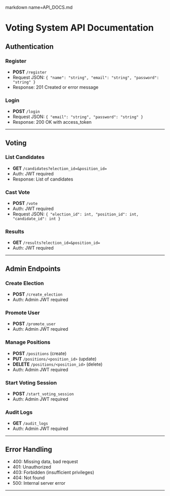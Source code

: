 markdown name=API_DOCS.md
# Voting System API Documentation

## Authentication

### Register
- **POST** `/register`
- Request JSON: `{ "name": "string", "email": "string", "password": "string" }`
- Response: 201 Created or error message

### Login
- **POST** `/login`
- Request JSON: `{ "email": "string", "password": "string" }`
- Response: 200 OK with access_token

---

## Voting

### List Candidates
- **GET** `/candidates?election_id=&position_id=`
- Auth: JWT required
- Response: List of candidates

### Cast Vote
- **POST** `/vote`
- Auth: JWT required
- Request JSON: `{ "election_id": int, "position_id": int, "candidate_id": int }`

### Results
- **GET** `/results?election_id=&position_id=`
- Auth: JWT required

---

## Admin Endpoints

### Create Election
- **POST** `/create_election`
- Auth: Admin JWT required

### Promote User
- **POST** `/promote_user`
- Auth: Admin JWT required

### Manage Positions
- **POST** `/positions` (create)
- **PUT** `/positions/<position_id>` (update)
- **DELETE** `/positions/<position_id>` (delete)
- Auth: Admin JWT required

### Start Voting Session
- **POST** `/start_voting_session`
- Auth: Admin JWT required

### Audit Logs
- **GET** `/audit_logs`
- Auth: Admin JWT required

---

## Error Handling

- 400: Missing data, bad request
- 401: Unauthorized
- 403: Forbidden (insufficient privileges)
- 404: Not found
- 500: Internal server error

---